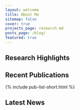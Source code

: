 ```yaml
---
layout: welcome
title: About Me
sitemap: false
cover: true
projects_page: research.md
posts_page: /blog/
featured: true
---
```


## Research Highlights

<!--projects-->

## Recent Publications

{% include pub-list-short.html %}

## Latest News

<!--posts-->
